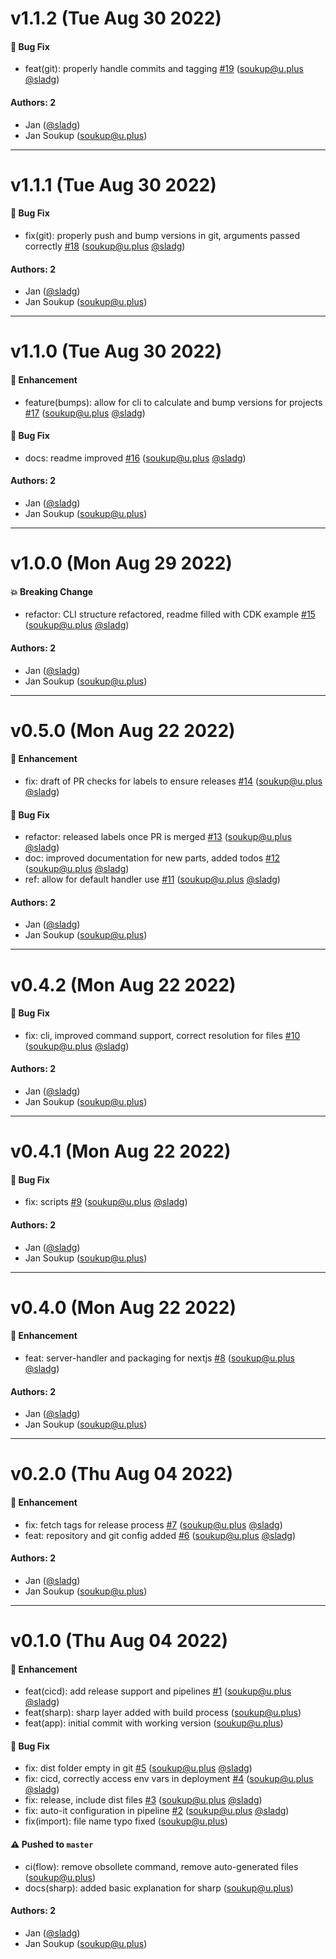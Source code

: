 # v1.1.2 (Tue Aug 30 2022)

#### 🐛 Bug Fix

- feat(git): properly handle commits and tagging [#19](https://github.com/sladg/nextjs-lambda/pull/19) (soukup@u.plus [@sladg](https://github.com/sladg))

#### Authors: 2

- Jan ([@sladg](https://github.com/sladg))
- Jan Soukup (soukup@u.plus)

---

# v1.1.1 (Tue Aug 30 2022)

#### 🐛 Bug Fix

- fix(git): properly push and bump versions in git, arguments passed correctly [#18](https://github.com/sladg/nextjs-lambda/pull/18) (soukup@u.plus [@sladg](https://github.com/sladg))

#### Authors: 2

- Jan ([@sladg](https://github.com/sladg))
- Jan Soukup (soukup@u.plus)

---

# v1.1.0 (Tue Aug 30 2022)

#### 🚀 Enhancement

- feature(bumps): allow for cli to calculate and bump versions for projects [#17](https://github.com/sladg/nextjs-lambda/pull/17) (soukup@u.plus [@sladg](https://github.com/sladg))

#### 🐛 Bug Fix

- docs: readme improved [#16](https://github.com/sladg/nextjs-lambda/pull/16) (soukup@u.plus [@sladg](https://github.com/sladg))

#### Authors: 2

- Jan ([@sladg](https://github.com/sladg))
- Jan Soukup (soukup@u.plus)

---

# v1.0.0 (Mon Aug 29 2022)

#### 💥 Breaking Change

- refactor: CLI structure refactored, readme filled with CDK example [#15](https://github.com/sladg/nextjs-lambda/pull/15) (soukup@u.plus [@sladg](https://github.com/sladg))

#### Authors: 2

- Jan ([@sladg](https://github.com/sladg))
- Jan Soukup (soukup@u.plus)

---

# v0.5.0 (Mon Aug 22 2022)

#### 🚀 Enhancement

- fix: draft of PR checks for labels to ensure releases [#14](https://github.com/sladg/nextjs-lambda/pull/14) (soukup@u.plus [@sladg](https://github.com/sladg))

#### 🐛 Bug Fix

- refactor: released labels once PR is merged [#13](https://github.com/sladg/nextjs-lambda/pull/13) (soukup@u.plus [@sladg](https://github.com/sladg))
- doc: improved documentation for new parts, added todos [#12](https://github.com/sladg/nextjs-lambda/pull/12) (soukup@u.plus [@sladg](https://github.com/sladg))
- ref: allow for default handler use [#11](https://github.com/sladg/nextjs-lambda/pull/11) (soukup@u.plus [@sladg](https://github.com/sladg))

#### Authors: 2

- Jan ([@sladg](https://github.com/sladg))
- Jan Soukup (soukup@u.plus)

---

# v0.4.2 (Mon Aug 22 2022)

#### 🐛 Bug Fix

- fix: cli, improved command support, correct resolution for files [#10](https://github.com/sladg/nextjs-lambda/pull/10) (soukup@u.plus [@sladg](https://github.com/sladg))

#### Authors: 2

- Jan ([@sladg](https://github.com/sladg))
- Jan Soukup (soukup@u.plus)

---

# v0.4.1 (Mon Aug 22 2022)

#### 🐛 Bug Fix

- fix: scripts [#9](https://github.com/sladg/nextjs-lambda/pull/9) (soukup@u.plus [@sladg](https://github.com/sladg))

#### Authors: 2

- Jan ([@sladg](https://github.com/sladg))
- Jan Soukup (soukup@u.plus)

---

# v0.4.0 (Mon Aug 22 2022)

#### 🚀 Enhancement

- feat: server-handler and packaging for nextjs [#8](https://github.com/sladg/nextjs-lambda/pull/8) (soukup@u.plus [@sladg](https://github.com/sladg))

#### Authors: 2

- Jan ([@sladg](https://github.com/sladg))
- Jan Soukup (soukup@u.plus)

---

# v0.2.0 (Thu Aug 04 2022)

#### 🚀 Enhancement

- fix: fetch tags for release process [#7](https://github.com/sladg/nextjs-image-optimizer-handler/pull/7) (soukup@u.plus [@sladg](https://github.com/sladg))
- feat: repository and git config added [#6](https://github.com/sladg/nextjs-image-optimizer-handler/pull/6) (soukup@u.plus [@sladg](https://github.com/sladg))

#### Authors: 2

- Jan ([@sladg](https://github.com/sladg))
- Jan Soukup (soukup@u.plus)

---

# v0.1.0 (Thu Aug 04 2022)

#### 🚀 Enhancement

- feat(cicd): add release support and pipelines [#1](https://github.com/sladg/nextjs-image-optimizer-handler/pull/1) (soukup@u.plus [@sladg](https://github.com/sladg))
- feat(sharp): sharp layer added with build process (soukup@u.plus)
- feat(app): initial commit with working version (soukup@u.plus)

#### 🐛 Bug Fix

- fix: dist folder empty in git [#5](https://github.com/sladg/nextjs-image-optimizer-handler/pull/5) (soukup@u.plus [@sladg](https://github.com/sladg))
- fix: cicd, correctly access env vars in deployment [#4](https://github.com/sladg/nextjs-image-optimizer-handler/pull/4) (soukup@u.plus [@sladg](https://github.com/sladg))
- fix: release, include dist files [#3](https://github.com/sladg/nextjs-image-optimizer-handler/pull/3) (soukup@u.plus [@sladg](https://github.com/sladg))
- fix: auto-it configuration in pipeline [#2](https://github.com/sladg/nextjs-image-optimizer-handler/pull/2) (soukup@u.plus [@sladg](https://github.com/sladg))
- fix(import): file name typo fixed (soukup@u.plus)

#### ⚠️ Pushed to `master`

- ci(flow): remove obsollete command, remove auto-generated files (soukup@u.plus)
- docs(sharp): added basic explanation for sharp (soukup@u.plus)

#### Authors: 2

- Jan ([@sladg](https://github.com/sladg))
- Jan Soukup (soukup@u.plus)
